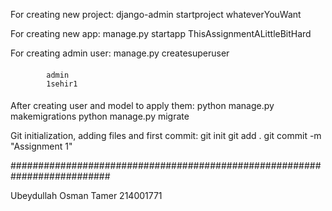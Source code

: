 For creating new project: django-admin startproject whateverYouWant

For creating new app: manage.py startapp ThisAssignmentALittleBitHard

For creating admin user: manage.py createsuperuser
####
			admin
			1sehir1
####

After creating user and model to apply them: python manage.py makemigrations
				          python manage.py migrate

Git initialization, adding files and first commit: git init git add . git commit -m "Assignment 1"

##########################################################################

Ubeydullah Osman Tamer 214001771